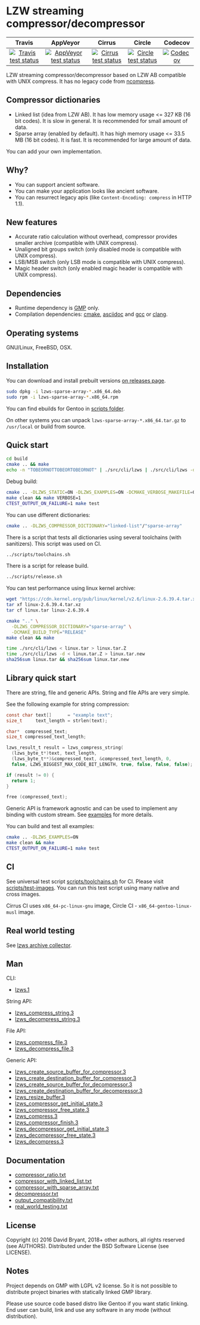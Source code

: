 # LZW streaming compressor/decompressor

| Travis | AppVeyor | Cirrus | Circle | Codecov |
| :---:  | :---:    | :---:  | :---:  | :---:   |
| [![Travis test status](https://travis-ci.com/andrew-aladev/lzws.svg?branch=master)](https://travis-ci.com/andrew-aladev/lzws) | [![AppVeyor test status](https://ci.appveyor.com/api/projects/status/github/andrew-aladev/lzws?branch=master&svg=true)](https://ci.appveyor.com/project/andrew-aladev/lzws/branch/master) | [![Cirrus test status](https://api.cirrus-ci.com/github/andrew-aladev/lzws.svg?branch=master)](https://cirrus-ci.com/github/andrew-aladev/lzws) | [![Circle test status](https://circleci.com/gh/andrew-aladev/lzws/tree/master.svg?style=shield)](https://circleci.com/gh/andrew-aladev/lzws/tree/master) | [![Codecov](https://codecov.io/gh/andrew-aladev/lzws/branch/master/graph/badge.svg)](https://codecov.io/gh/andrew-aladev/lzws) |

LZW streaming compressor/decompressor based on LZW AB compatible with UNIX compress.
It has no legacy code from [ncompress](https://github.com/vapier/ncompress/blob/ncompress-4.2.4/compress42.c).

## Compressor dictionaries

- Linked list (idea from LZW AB). It has low memory usage <= 327 KB (16 bit codes). It is slow in general. It is recommended for small amount of data.
- Sparse array (enabled by default). It has high memory usage <= 33.5 MB (16 bit codes). It is fast. It is recommended for large amount of data.

You can add your own implementation.

## Why?

- You can support ancient software.
- You can make your application looks like ancient software.
- You can resurrect legacy apis (like `Content-Encoding: compress` in HTTP 1.1).

## New features

- Accurate ratio calculation without overhead, compressor provides smaller archive (compatible with UNIX compress).
- Unaligned bit groups switch (only disabled mode is compatible with UNIX compress).
- LSB/MSB switch (only LSB mode is compatible with UNIX compress).
- Magic header switch (only enabled magic header is compatible with UNIX compress).

## Dependencies

- Runtime dependency is [GMP](https://gmplib.org) only.
- Compilation dependencies: [cmake](https://cmake.org/), [asciidoc](http://asciidoc.org/) and [gcc](https://gcc.gnu.org/) or [clang](https://clang.llvm.org/).

## Operating systems

GNU/Linux, FreeBSD, OSX.

## Installation

You can download and install prebuilt versions [on releases page](https://github.com/andrew-aladev/lzws/releases).

```sh
sudo dpkg -i lzws-sparse-array-*.x86_64.deb
sudo rpm -i lzws-sparse-array-*.x86_64.rpm
```

You can find ebuilds for Gentoo in [scripts folder](scripts/gentoo).

On other systems you can unpack `lzws-sparse-array-*.x86_64.tar.gz` to `/usr/local` or build from source.

## Quick start

```sh
cd build
cmake .. && make
echo -n "TOBEORNOTTOBEORTOBEORNOT" | ./src/cli/lzws | ./src/cli/lzws -d
```

Debug build:
```sh
cmake .. -DLZWS_STATIC=ON -DLZWS_EXAMPLES=ON -DCMAKE_VERBOSE_MAKEFILE=ON
make clean && make VERBOSE=1
CTEST_OUTPUT_ON_FAILURE=1 make test
```

You can use different dictionaries:
```sh
cmake .. -DLZWS_COMPRESSOR_DICTIONARY="linked-list"/"sparse-array"
```

There is a script that tests all dictionaries using several toolchains (with sanitizers).
This script was used on CI.
```sh
../scripts/toolchains.sh
```

There is a script for release build.
```sh
../scripts/release.sh
```

You can test performance using linux kernel archive:
```sh
wget "https://cdn.kernel.org/pub/linux/kernel/v2.6/linux-2.6.39.4.tar.xz"
tar xf linux-2.6.39.4.tar.xz
tar cf linux.tar linux-2.6.39.4

cmake ".." \
  -DLZWS_COMPRESSOR_DICTIONARY="sparse-array" \
  -DCMAKE_BUILD_TYPE="RELEASE"
make clean && make

time ./src/cli/lzws < linux.tar > linux.tar.Z
time ./src/cli/lzws -d < linux.tar.Z > linux.tar.new
sha256sum linux.tar && sha256sum linux.tar.new
```

## Library quick start

There are string, file and generic APIs.
String and file APIs are very simple.

See the following example for string compression:
```c
const char text[]      = "example text";
size_t     text_length = strlen(text);

char*  compressed_text;
size_t compressed_text_length;

lzws_result_t result = lzws_compress_string(
  (lzws_byte_t*)text, text_length,
  (lzws_byte_t**)&compressed_text, &compressed_text_length, 0,
  false, LZWS_BIGGEST_MAX_CODE_BIT_LENGTH, true, false, false, false);

if (result != 0) {
  return 1;
}

free (compressed_text);
```

Generic API is framework agnostic and can be used to implement any binding with custom stream.
See [examples](src/examples) for more details.

You can build and test all examples:
```sh
cmake .. -DLZWS_EXAMPLES=ON
make clean && make
CTEST_OUTPUT_ON_FAILURE=1 make test
```

## CI

See universal test script [scripts/toolchains.sh](scripts/toolchains.sh) for CI.
Please visit [scripts/test-images](scripts/test-images).
You can run this test script using many native and cross images.

Cirrus CI uses `x86_64-pc-linux-gnu` image, Circle CI - `x86_64-gentoo-linux-musl` image.


## Real world testing

See [lzws archive collector](https://github.com/andrew-aladev/lzws-archive-collector).


## Man

CLI:

- [lzws.1](man/lzws.1.txt)

String API:

- [lzws_compress_string.3](man/string/lzws_compress_string.3.txt)
- [lzws_decompress_string.3](man/string/lzws_decompress_string.3.txt)

File API:

- [lzws_compress_file.3](man/file/lzws_compress_file.3.txt)
- [lzws_decompress_file.3](man/file/lzws_decompress_file.3.txt)

Generic API:

- [lzws_create_source_buffer_for_compressor.3](man/generic/lzws_create_source_buffer_for_compressor.3.txt)
- [lzws_create_destination_buffer_for_compressor.3](man/generic/lzws_create_destination_buffer_for_compressor.3.txt)
- [lzws_create_source_buffer_for_decompressor.3](man/generic/lzws_create_source_buffer_for_decompressor.3.txt)
- [lzws_create_destination_buffer_for_decompressor.3](man/generic/lzws_create_destination_buffer_for_decompressor.3.txt)
- [lzws_resize_buffer.3](man/generic/lzws_resize_buffer.3.txt)
- [lzws_compressor_get_initial_state.3](man/generic/lzws_compressor_get_initial_state.3.txt)
- [lzws_compressor_free_state.3](man/generic/lzws_compressor_free_state.3.txt)
- [lzws_compress.3](man/generic/lzws_compress.3.txt)
- [lzws_compressor_finish.3](man/generic/lzws_compressor_finish.3.txt)
- [lzws_decompressor_get_initial_state.3](man/generic/lzws_decompressor_get_initial_state.3.txt)
- [lzws_decompressor_free_state.3](man/generic/lzws_decompressor_free_state.3.txt)
- [lzws_decompress.3](man/generic/lzws_decompress.3.txt)

## Documentation

- [compressor_ratio.txt](doc/compressor_ratio.txt)
- [compressor_with_linked_list.txt](doc/compressor_with_linked_list.txt)
- [compressor_with_sparse_array.txt](doc/compressor_with_sparse_array.txt)
- [decompressor.txt](doc/decompressor.txt)
- [output_compatibility.txt](doc/output_compatibility.txt)
- [real_world_testing.txt](doc/real_world_testing.txt)

## License

Copyright (c) 2016 David Bryant, 2018+ other authors, all rights reserved (see AUTHORS).
Distributed under the BSD Software License (see LICENSE).

## Notes

Project depends on GMP with LGPL v2 license.
So it is not possible to distribute project binaries with statically linked GMP library.

Please use source code based distro like Gentoo if you want static linking.
End user can build, link and use any software in any mode (without distribution).
